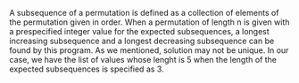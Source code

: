 A subsequence of a permutation is defined as a collection of elements of the permutation given in order. When a permutation of length n is given with a prespecified integer value for the expected subsequences, a longest increasing subsequence and a longest decreasing subsequence can be found by this program. As we mentioned, solution may not be unique. In our case, we have the list of values whose lenght is 5 when the length of the expected subsequences is specified as 3.
